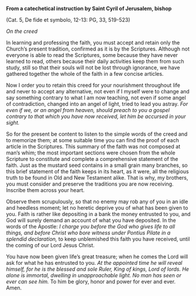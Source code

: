 

**From a catechetical instruction by Saint Cyril of Jerusalem, bishop**

(Cat. 5, De fide et symbolo, 12-13: PG, 33, 519-523)

_On the creed_

In learning and professing the faith, you must accept and retain only the Church’s present tradition, confirmed as it is by the Scriptures. Although not everyone is able to read the Scriptures, some because they have never learned to read, others because their daily activities keep them from such study, still so that their souls will not be lost through ignorance, we have gathered together the whole of the faith in a few concise articles.

Now I order you to retain this creed for your nourishment throughout life and never to accept any alternative, not even if I myself were to change and say something contrary to what I am now teaching, not even if some angel of contradiction, changed into an angel of light, tried to lead you astray. _For even if we, or an angel from heaven, should preach to you a gospel contrary to that which you have now received, let him be accursed in your sight._

So for the present be content to listen to the simple words of the creed and to memorize them; at some suitable time you can find the proof of each article in the Scriptures. This summary of the faith was not composed at man’s whim; the most important sections were chosen from the whole Scripture to constitute and complete a comprehensive statement of the faith. Just as the mustard seed contains in a small grain many branches, so this brief statement of the faith keeps in its heart, as it were, all the religious truth to be found in Old and New Testament alike. That is why, my brothers, you must consider and preserve the traditions you are now receiving. Inscribe them across your heart.

Observe them scrupulously, so that no enemy may rob any of you in an idle and heedless moment; let no heretic deprive you of what has been given to you. Faith is rather like depositing in a bank the money entrusted to you, and God will surely demand an account of what you have deposited. In the words of the Apostle: _I charge you before the God who gives life to all things, and before Christ who bore witness under Pontius Pilate in a splendid declaration,_ to keep unblemished this faith you have received, until the coming of our Lord Jesus Christ.

You have now been given life’s great treasure; when he comes the Lord will ask for what he has entrusted to you. _At the appointed time he will reveal himself, for he is the blessed and sole Ruler, King of kings, Lord of lords. He alone is immortal, dwelling in unapproachable light. No man has seen or ever can see him._ To him be glory, honor and power for ever and ever. Amen.

